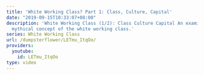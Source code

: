 ```yaml
---
title: 'White Working Class? Part 1: Class, Culture, Capital'
date: "2019-09-15T10:33:07+08:00"
description: 'White Working Class (1/2): Class Culture Capital An examination of the
  mythical concept of the white working class.'
series: White Working Class
url: /dumpsterflower/LETmu_ItqOo/
providers:
  youtube:
    id: LETmu_ItqOo
type: video
---
```

